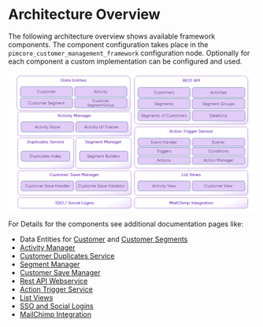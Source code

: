 # Architecture Overview

The following architecture overview shows available framework components. The component configuration takes place in the 
`pimcore_customer_management_framework` configuration node. Optionally for each component a custom implementation can be 
configured and used.

![Architecture Overview](./img/architecture-overview.png)

For Details for the components see additional documentation pages like: 

* Data Entities for [Customer](./05_Working-with-Customers.md) and [Customer Segments](./11_CustomerSegments.md)
* [Activity Manager](./09_Activities.md)
* [Customer Duplicates Service](./15_CustomerDuplicatesService.md)
* [Segment Manager](./11_CustomerSegments.md)
* [Customer Save Manager](./06_CustomerSaveManager.md)
* [Rest API Webservice](./Webservice.md)
* [Action Trigger Service](./ActionTrigger.md)
* [List Views](./ListViews.md)
* [SSO and Social Logins](./Single_Sign_On.md)
* [MailChimp Integration](./NewsletterSync.md)
